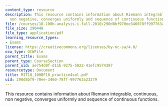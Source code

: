 ```yaml
---
content_type: resource
description: This resource contains information about Riemann integrable, continuous,
  non negative, converges uniformly and sequence of continuous functions.
file: /courses/18-100b-analysis-i-fall-2010/290d8bf970ee346078ff997763a23279_MIT18_100BF10_practice4sol.pdf
file_size: 290448
file_type: application/pdf
learning_resource_types:
- Exams
license: https://creativecommons.org/licenses/by-nc-sa/4.0/
ocw_type: OCWFile
parent_title: Exams
parent_type: CourseSection
parent_uid: ae754d0f-d11b-9275-5022-41efc9574387
resourcetype: Document
title: MIT18_100BF10_practice4sol.pdf
uid: 290d8bf9-70ee-3460-78ff-997763a23279
---
```

This resource contains information about Riemann integrable, continuous, non negative, converges uniformly and sequence of continuous functions.